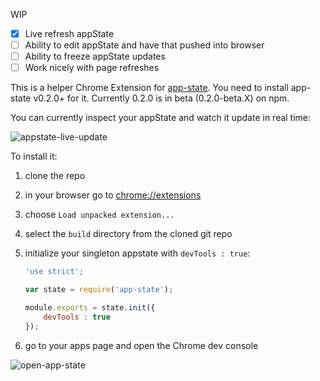 WIP

- [x] Live refresh appState
- [ ] Ability to edit appState and have that pushed into browser
- [ ] Ability to freeze appState updates
- [ ] Work nicely with page refreshes

This is a helper Chrome Extension for [app-state](https://www.npmjs.com/package/app-state). You need to install app-state
v0.2.0+ for it. Currently 0.2.0 is in beta (0.2.0-beta.X) on npm.

You can currently inspect your appState and watch it update in real time:

![appstate-live-update](https://cloud.githubusercontent.com/assets/1643937/12075681/b1d5caba-b13c-11e5-8c8e-54eb239bcb93.gif)

To install it:

1. clone the repo
2. in your browser go to [chrome://extensions](chrome://extensions)
3. choose `Load unpacked extension...`
4. select the `build` directory from the cloned git repo
5. initialize your singleton appstate with `devTools : true`:

    ```javascript
    'use strict';
    
    var state = require('app-state');
    
    module.exports = state.init({
        devTools : true
    });
    ```
    
6. go to your apps page and open the Chrome dev console

![open-app-state](https://cloud.githubusercontent.com/assets/1643937/12075734/1ac3a950-b13f-11e5-8b35-6064d3b64bb4.gif)

